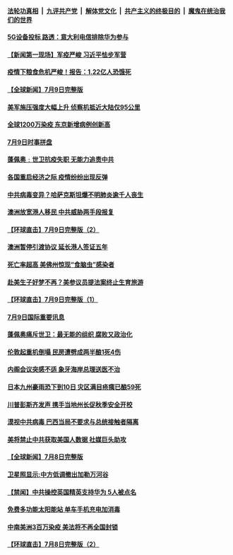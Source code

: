 ####  [法轮功真相](../../../../basic/blob/master/README.md) &nbsp;|&nbsp; [九评共产党](../../../../9ping.md/blob/master/README.md) &nbsp;|&nbsp; [解体党文化](../../../../jtdwh.md/blob/master/README.md)  &nbsp;|&nbsp; [共产主义的终极目的](../../../../gczydzjmd.md/blob/master/README.md) &nbsp;|&nbsp; [魔鬼在统治我们的世界](../../../../mgztzwmdsj.md/blob/master/README.md) 

#### [5G设备投标 路透：意大利电信排除华为参与](../pages/prog202/a102890455.md) 

#### [【新闻第一现场】军疫严峻 习近平怯步军营](../pages/prog202/a102890448.md) 

#### [疫情下粮食危机严峻！报告：1.22亿人恐饿死](../pages/prog202/a102890331.md) 

#### [【全球新闻】7月9日完整版](../pages/prog202/a102890271.md) 

#### [美军施压强度大幅上升 侦察机抵近大陆仅95公里](../pages/prog202/a102890277.md) 

#### [全球1200万染疫 东京新增病例创新高](../pages/prog202/a102889920.md) 

#### [7月9日时事拼盘](../pages/prog202/a102890119.md) 

#### [蓬佩奥﹕世卫抗疫失职 无能力追责中共](../pages/prog202/a102890085.md) 

#### [各国重启经济之际 疫情纷纷出现反弹](../pages/prog202/a102890081.md) 

#### [中共病毒变异？哈萨克斯坦爆不明肺炎逾千人丧生](../pages/prog202/a102890030.md) 

#### [澳洲放宽港人移民 中共威胁两手段报复](../pages/prog202/a102890074.md) 

#### [【环球直击】7月9日完整版（2）](../pages/prog202/a102889991.md) 

#### [澳洲暂停引渡协议 延长港人签证五年](../pages/prog202/a102889947.md) 

#### [死亡率超高 美佛州惊现“食脑虫”感染者](../pages/prog202/a102889775.md) 

#### [赴美生子好梦不再？美参议员提法案终止生育旅游](../pages/prog202/a102889746.md) 

#### [【环球直击】7月9日完整版（1）](../pages/prog202/a102889819.md) 

#### [7月9日国际重要讯息](../pages/prog202/a102889738.md) 

#### [蓬佩奥痛斥世卫：最无能的组织 腐败又政治化](../pages/prog202/a102889611.md) 

#### [伦敦起重机倒塌 民房遭劈成两半酿1死4伤](../pages/prog202/a102889558.md) 

#### [内阁会议突感不适 象牙海岸总理送医不治](../pages/prog202/a102889552.md) 

#### [日本九州豪雨恐下到10日 灾区满目疮痍已酿59死](../pages/prog202/a102889503.md) 

#### [川普彭斯齐发声 携手当地州长促秋季安全开校](../pages/prog202/a102888924.md) 

#### [漠视中共病毒 巴西当局不要求与总统接触者隔离](../pages/prog202/a102889456.md) 

#### [美将禁止中共获取美国人数据 社媒巨头助攻](../pages/prog202/a102889424.md) 

#### [【全球新闻】7月8日完整版](../pages/prog202/a102889358.md) 

#### [卫星照显示:中方低调撤出加勒万河谷](../pages/prog202/a102889118.md) 

#### [【禁闻】中共操控英国精英支持华为 5人被点名](../pages/prog202/a102889242.md) 

#### [免费多功能太阳能站 单车手机充电加消毒](../pages/prog202/a102889160.md) 

#### [中南美洲3百万染疫 美法将不再全国封锁](../pages/prog202/a102889004.md) 

#### [【环球直击】7月8日完整版（2）](../pages/prog202/a102889067.md) 

